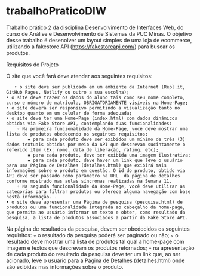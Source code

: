 # trabalhoPraticoDIW
Trabalho prático 2 da disciplina Desenvolvimento de Interfaces Web, do curso de Análise e Desenvolvimento de Sistemas da PUC Minas. O objetivo desse trabalho é desenolver um layout simples de uma loja de ecommerce, utilizando a fakestore API (https://fakestoreapi.com/) para buscar os produtos.

Requisitos do Projeto

O site que você fará deve atender aos seguintes requisitos: 

       • o site deve ser publicado em um ambiente da Internet (Repl.it, GitHub Pages, Netlify ou outro a sua escolha);  
    • o site deve trazer os dados do aluno tais como seu nome completo, curso e número de matrícula, OBRIGATORIAMENTE visíveis na Home-Page; 
    • o site deverá ser responsivo permitindo a visualização tanto no desktop quanto em um celular de forma adequada; 
    • o site deve ter uma Home-Page (index.html) com dados dinâmicos obtidos via Fake Store API, contemplando duas funcionalidades:  
        ◦ Na primeira funcionalidade da Home-Page, você deve mostrar uma lista de produtos obedecendo os seguintes requisitos: 
            ▪ para cada produto deve ser exibidos um mínimo de três (3) dados textuais obtidos por meio da API que descrevam sucintamente o referido item (Ex: nome, data de liberação, rating, etc); 
            ▪ para cada produto, deve ser exibida uma imagem ilustrativa; 
            ▪ para cada produto, deve haver um link que leve o usuário para uma Página de Detalhes (detalhes.html) que exibirá mais informações sobre o produto em questão. O id do produto, obtido via API deve ser passado como parâmetro na URL  da página de detalhes conforme mostrado nas aulas síncronas realizadas na Semana 11.  
        ◦ Na segunda funcionalidade da Home-Page, você deve utilizar as categorias para filtrar produtos ou oferece alguma navegação com base nesta informação. . 
    • o site deve apresentar uma Página de pesquisa (pesquisa.html) de produtos ou uma funcionalidade integrada ao cabeçalho da home-page, que permita ao usuário informar um texto e obter, como resultado da pesquisa, a lista de produtos associados a partir da Fake Store API. 
Na página de resultados da pesquisa, devem ser obedecidos os seguintes requisitos: 
        ◦ o resultado da pesquisa poderá ser paginado ou não; 
        ◦ o resultado deve mostrar uma lista de produtos tal qual a home-page com imagem e textos que descrevam os produtos retornados; 
        ◦ na apresentação de cada produto do resultado da pesquisa deve ter um link que, ao ser acionado, leve o usuário para a Página de Detalhes (detalhes.html) onde são exibidas mas informações sobre o produto. 
